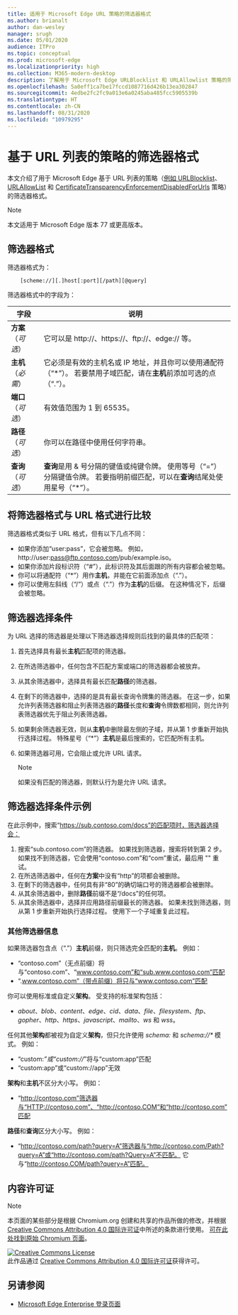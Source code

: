 ```yaml
---
title: 适用于 Microsoft Edge URL 策略的筛选器格式
ms.author: brianalt
author: dan-wesley
manager: srugh
ms.date: 05/01/2020
audience: ITPro
ms.topic: conceptual
ms.prod: microsoft-edge
ms.localizationpriority: high
ms.collection: M365-modern-desktop
description: 了解用于 Microsoft Edge URLBlocklist 和 URLAllowlist 策略的筛选器格式。
ms.openlocfilehash: 5a0eff1ca7be17fccd1087716d426b13ea302847
ms.sourcegitcommit: 4edbe2fc2fc9a013e6a0245aba485fcc5905539b
ms.translationtype: HT
ms.contentlocale: zh-CN
ms.lasthandoff: 08/31/2020
ms.locfileid: "10979295"
---
```

# 基于 URL 列表的策略的筛选器格式

本文介绍了用于 Microsoft Edge 基于 URL 列表的策略（[例如 URLBlocklist](microsoft-edge-policies.md#urlblocklist)、[URLAllowList](microsoft-edge-policies.md#urlallowlist) 和 [CertificateTransparencyEnforcementDisabledForUrls](microsoft-edge-policies.md#certificatetransparencyenforcementdisabledforurls) 策略）的筛选器格式。

> [!NOTE]
> 本文适用于 Microsoft Edge 版本 77 或更高版本。

##  <a name="the-filter-format"></a>筛选器格式

筛选器格式为：

```
    [scheme://][.]host[:port][/path][@query]
```

筛选器格式中的字段为：

| 字段 | 说明 |
| --- | --- |
| **方案**（*可选*） | 它可以是 http://、https://、ftp://、edge:// 等。 |
| **主机**（*必需*） | 它必须是有效的主机名或 IP 地址，并且你可以使用通配符（“\*”）。 若要禁用子域匹配，请在**主机**前添加可选的点（“.”）。 |
| **端口**（*可选*） | 有效值范围为 1 到 65535。 |
| **路径**（*可选*） | 你可以在路径中使用任何字符串。 |
| **查询**（*可选*） | **查询**是用 & 号分隔的键值或纯键令牌。 使用等号（“=”）分隔键值令牌。 若要指明前缀匹配，可以在**查询**结尾处使用星号（“\*”）。 |

##  <a name="comparing-the-filter-format-to-the-url-format"></a>将筛选器格式与 URL 格式进行比较

筛选器格式类似于 URL 格式，但有以下几点不同：

- 如果你添加“user:pass”，它会被忽略。 例如，http://user:pass@ftp.contoso.com/pub/example.iso。
- 如果你添加片段标识符（“#”），此标识符及其后面跟的所有内容都会被忽略。
- 你可以将通配符（“*”）用作**主机**，并能在它前面添加点（“.”）。
- 你可以使用左斜线（“/”）或点（“.”）作为**主机**的后缀。 在这种情况下，后缀会被忽略。

##  <a name="filter-selection-criteria"></a>筛选器选择条件

为 URL 选择的筛选器是处理以下筛选器选择规则后找到的最具体的匹配项：

1. 首先选择具有最长**主机**匹配项的筛选器。
2. 在所选筛选器中，任何包含不匹配方案或端口的筛选器都会被放弃。
3. 从其余筛选器中，选择具有最长匹配**路径**的筛选器。
4. 在剩下的筛选器中，选择的是具有最长查询令牌集的筛选器。 在这一步，如果允许列表筛选器和阻止列表筛选器的**路径**长度和**查询**令牌数都相同，则允许列表筛选器优先于阻止列表筛选器。
5. 如果剩余筛选器无效，则从**主机**中删除最左侧的子域，并从第 1 步重新开始执行选择过程。 特殊星号（“*”）**主机**是最后搜索的，它匹配所有主机。
6. 如果筛选器可用，它会阻止或允许 URL 请求。

   >[!NOTE]
   >如果没有匹配的筛选器，则默认行为是允许 URL 请求。

##  <a name="example-filter-selection-criteria"></a>筛选器选择条件示例

在此示例中，搜索“https://sub.contoso.com/docs”的匹配项时，筛选器选择会：

1. 搜索“sub.contoso.com”的筛选器。 如果找到筛选器，搜索将转到第 2 步。 如果找不到筛选器，它会使用“contoso.com”和“com”重试，最后用 "" 重试。
2. 在所选筛选器中，任何在**方案**中没有“http”的项都会被删除。
3. 在剩下的筛选器中，任何具有非“80”的确切端口号的筛选器都会被删除。
4. 从其余筛选器中，删除**路径**前缀不是“/docs”的任何项。
5. 从其余筛选器中，选择并应用路径前缀最长的筛选器。 如果未找到筛选器，则从第 1 步重新开始执行选择过程。 使用下一个子域重复此过程。

###  <a name="additional-filter-information"></a>其他筛选器信息

如果筛选器包含点（“.”）**主机**前缀，则只筛选完全匹配的**主机**。 例如：

- “contoso.com”（无点前缀）将与“contoso.com”、“www.contoso.com”和“sub.www.contoso.com”匹配
- “.www.contoso.com”（带点前缀）将只与“www.contoso.com”匹配

你可以使用标准或自定义**架构**。 受支持的标准架构包括：

- _about_、_blob_、_content_、_edge_、_cid_、_data_、_file_、_filesystem_、_ftp_、_gopher_、_http_、_https_、_javascript_、_mailto_、_ws_ 和 _wss_。

任何其他**架构**都被视为自定义**架构**，但只允许使用 _schema:_ 和 _schema://*_ 模式。 例如：

- “custom:*”或“custom://*”将与“custom:app”匹配
- “custom:app”或“custom://app”无效

**架构**和**主机**不区分大小写。 例如：

- “http://contoso.com”筛选器与“HTTP://contoso.com”、“http://contoso.COM”和“http://contoso.com”匹配

**路径**和**查询**区分大小写。 例如：

- “http://contoso.com/path?query=A”筛选器与“http://contoso.com/Path?query=A”或“http://contoso.com/path?Query=A”不匹配。 它与“http://contoso.COM/path?query=A”匹配。

##  <a name="content-license"></a>内容许可证

> [!NOTE]
> 本页面的某些部分是根据 Chromium.org 创建和共享的作品所做的修改，并根据 [Creative Commons Attribution 4.0 国际许可证](http://creativecommons.org/licenses/by/4.0/)中所述的条款进行使用。 [可在此处找到原始 Chromium 页面](https://www.chromium.org/administrators/url-blacklist-filter-format)。
  
<a rel="license" href="http://creativecommons.org/licenses/by/4.0/"><img alt="Creative Commons License" style="border-width:0" src="https://i.creativecommons.org/l/by/4.0/88x31.png" /></a><br />此作品通过 <a rel="license" href="http://creativecommons.org/licenses/by/4.0/">Creative Commons Attribution 4.0 国际许可证</a>获得许可。

##  <a name="see-also"></a>另请参阅

- [Microsoft Edge Enterprise 登录页面](https://aka.ms/EdgeEnterprise)
